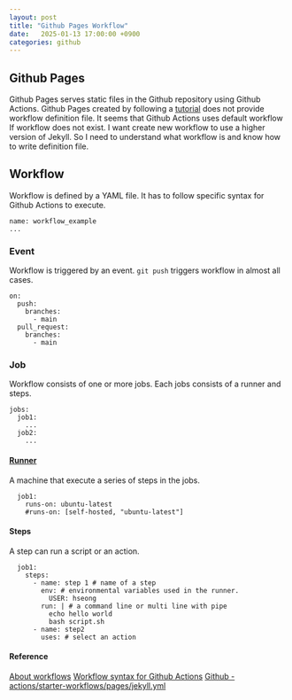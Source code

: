 ```yaml
---
layout: post
title: "Github Pages Workflow"
date:   2025-01-13 17:00:00 +0900
categories: github
---
```

## Github Pages
Github Pages serves static files in the Github repository using Github Actions.
Github Pages created by following a [tutorial](https://github.com/skills/github-pages) does not provide workflow definition file. It seems that Github Actions uses default workflow If workflow does not exist. I want create new workflow to use a higher version of Jekyll. So I need to understand what workflow is and know how to write definition file.

## Workflow
Workflow is defined by a YAML file. It has to follow specific syntax for Github Actions to execute.
```
name: workflow_example
...
```
### Event
Workflow is triggered by an event.
`git push` triggers workflow in almost all cases.
```
on:
  push:
    branches:
      - main
  pull_request:
    branches:
      - main
```
### Job
Workflow consists of one or more jobs.
Each jobs consists of a runner and steps.
```
jobs:
  job1:
    ...
  job2:
    ...
```
#### [Runner](https://docs.github.com/en/actions/using-github-hosted-runners)
A machine that execute a series of steps in the jobs.
```
  job1:
    runs-on: ubuntu-latest
    #runs-on: [self-hosted, "ubuntu-latest"]
```
#### Steps
A step can run a script or an action.
```
  job1:
    steps:
      - name: step 1 # name of a step
        env: # environmental variables used in the runner.
          USER: hseong
        run: | # a command line or multi line with pipe 
          echo hello world
          bash script.sh
      - name: step2
        uses: # select an action
```

#### Reference
[About workflows](https://docs.github.com/en/actions/writing-workflows/about-workflows)
[Workflow syntax for Github Actions](https://docs.github.com/en/actions/writing-workflows/workflow-syntax-for-github-actions)
[Github - actions/starter-workflows/pages/jekyll.yml](https://github.com/actions/starter-workflows/blob/main/pages/jekyll.yml)
